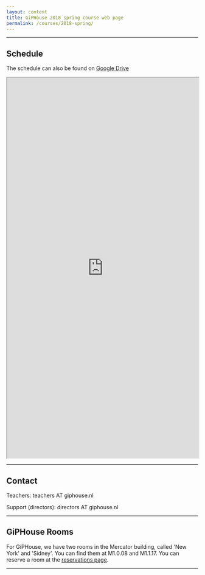 ```yaml
---
layout: content
title: GiPHouse 2018 spring course web page
permalink: /courses/2018-spring/
---
```


***

Schedule
--------

The schedule can also be found on [Google Drive](https://docs.google.com/spreadsheets/d/1uCZLrJNbzIIG6zRbGe9v-353ptItR2G44NVV2WTQJHs/edit?usp=sharing)

<iframe style="width: 100%; height: 1000px" src="https://docs.google.com/spreadsheets/d/1uCZLrJNbzIIG6zRbGe9v-353ptItR2G44NVV2WTQJHs/edit?usp=sharing;single=true&amp;widget=true&amp;headers=false"></iframe>


***

Contact
-------
Teachers: teachers AT giphouse.nl

Support (directors): directors AT giphouse.nl

***

GiPHouse Rooms
-----------------
For GiPHouse, we have two rooms in the Mercator building, called 'New York' and
'Sidney'. You can find them at M1.0.08 and M1.1.17. You can reserve a room at
the [reservations page](http://reservations.giphouse.nl).

***
